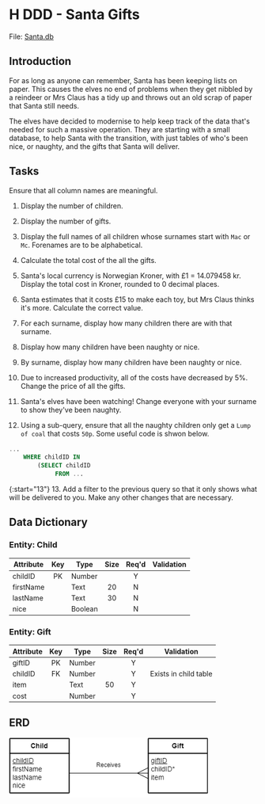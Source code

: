 # H DDD - Santa Gifts

File: [Santa.db](../../../n5/ddd/N5-DDD-Santa-Gifts/assets/Santa.db "Download file")

## Introduction

For as long as anyone can remember, Santa has been keeping lists on paper.  This causes the elves no end of problems when they get nibbled by a reindeer or Mrs Claus has a tidy up and throws out an old scrap of paper that Santa still needs.

The elves have decided to modernise to help keep track of the data that's needed for such a massive operation.  They are starting with a small database, to help Santa with the transition, with just tables of who's been nice, or naughty, and the gifts that Santa will deliver.


## Tasks

Ensure that all column names are meaningful.

1. Display the number of children.

2. Display the number of gifts.

3. Display the full names of all children whose surnames start with `Mac` or `Mc`.  Forenames are to be alphabetical.

4. Calculate the total cost of the all the gifts.

5. Santa's local currency is Norwegian Kroner, with £1 = 14.079458 kr.  Display the total cost in Kroner, rounded to 0 decimal places.

6. Santa estimates that it costs £15 to make each toy, but Mrs Claus thinks it's more.  Calculate the correct value.

7. For each surname, display how many children there are with that surname.

8. Display how many children have been naughty or nice.

9. By surname, display how many children have been naughty or nice.

10. Due to increased productivity, all of the costs have decreased by 5%.  Change the price of all the gifts.

11. Santa's elves have been watching!  Change everyone with your surname to show they've been naughty.

12. Using a sub-query, ensure that all the naughty children only get a `Lump of coal` that costs `50p`.  Some useful code is shwon below.

``` sql
...
    WHERE childID IN 
        (SELECT childID
             FROM ...
```

{:start="13"}
13. Add a filter to the previous query so that it only shows what will be delivered to you.  Make any other changes that are necessary.


## Data Dictionary

### Entity: Child

| Attribute | Key   | Type    | Size  | Req'd | Validation |
| --------- | :---: | ----    | :---: | :---: | ---------- |
| childID   | PK    | Number  |       | Y     | |
| firstName |       | Text    | 20    | N     | |
| lastName  |       | Text    | 30    | N     | |
| nice      |       | Boolean |       | N     | |

### Entity: Gift

| Attribute | Key   | Type   | Size  | Req'd | Validation |
| --------- | :---: | ----   | :---: | :---: | ---------- |
| giftID    | PK    | Number |       | Y     | |
| childID   | FK    | Number |       | Y     | Exists in child table |
| item      |       | Text   | 50    | Y     | |
| cost      |       | Number |       | Y     | |


## ERD

![ERD 1:M](assets/Diagrams/ERD-ChildGift.png)
